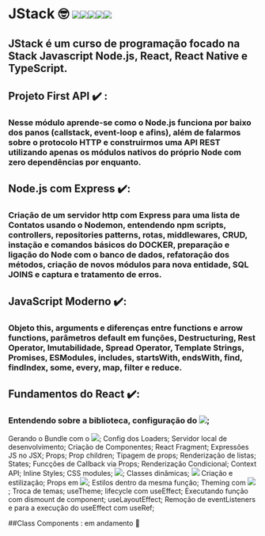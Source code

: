 # JStack 🤓 <img src='https://img.shields.io/badge/JavaScript-F7DF1E?style=for-the-badge&logo=javascript&logoColor=black' /><img src='https://img.shields.io/badge/Node.js-43853D?style=for-the-badge&logo=node.js&logoColor=white' /><img src='https://img.shields.io/badge/TypeScript-007ACC?style=for-the-badge&logo=typescript&logoColor=white' /><img src='https://img.shields.io/badge/React-20232A?style=for-the-badge&logo=react&logoColor=61DAFB' /><img src='https://img.shields.io/badge/React_Native-20232A?style=for-the-badge&logo=react&logoColor=61DAFB' />

## JStack é um curso de programação focado na Stack Javascript Node.js, React, React Native e TypeScript.

## Projeto First API ✔️ :
### Nesse módulo aprende-se como o Node.js funciona por baixo dos panos (callstack, event-loop e afins), além de falarmos sobre o protocolo HTTP e construirmos uma API REST utilizando apenas os módulos nativos do próprio Node com zero dependências por enquanto.

## Node.js com Express ✔️:
### Criação de um servidor http com Express para uma lista de Contatos usando o Nodemon, entendendo npm scripts, controllers, repositories patterns, rotas, middlewares, CRUD, instação e comandos básicos do DOCKER, preparação e ligação do Node com o banco de dados, refatoração dos métodos, criação de novos módulos para nova entidade, SQL JOINS e captura e tratamento de erros.

## JavaScript Moderno ✔️:
### Objeto this, arguments e diferenças entre functions e arrow functions, parâmetros default em funções, Destructuring, Rest Operator, Imutabilidade, Spread Operator, Template Strings, Promises, ESModules, includes, startsWith, endsWith, find, findIndex, some, every, map, filter e reduce.

## Fundamentos do React ✔️:
### Entendendo sobre a biblioteca, configuração do <img src='https://img.shields.io/badge/Babel-F9DC3E?style=for-the-badge&logo=babel&logoColor=white' />; 
Gerando o Bundle com o <img src='https://img.shields.io/badge/Webpack-8DD6F9?style=for-the-badge&logo=Webpack&logoColor=white' />; 
Config dos Loaders; Servidor local de desenvolvimento; Criação de Componentes; React Fragment;
Expressões JS no JSX; Props; Prop children; Tipagem de props; Renderização de listas; States; Funcções de Callback via Props; Renderização Condicional; 
Context API; 
Inline Styles; CSS modules; <img src='https://img.shields.io/badge/Sass-CC6699?style=for-the-badge&logo=sass&logoColor=white' />; 
Classes dinâmicas; <img src='https://img.shields.io/badge/styled--components-DB7093?style=for-the-badge&logo=styled-components&logoColor=white' /> 
Criação e estilização; 
Props em <img src='https://img.shields.io/badge/styled--components-DB7093?style=for-the-badge&logo=styled-components&logoColor=white' />; 
Estilos dentro da mesma função; 
Theming com <img src='https://img.shields.io/badge/styled--components-DB7093?style=for-the-badge&logo=styled-components&logoColor=white' />; 
Troca de temas; useTheme; lifecycle com useEffect; Executando função com dismount de component; useLayoutEffect; Remoção de eventListeners e para a execução do useEffect com useRef;

##Class Components : em andamento 👷

